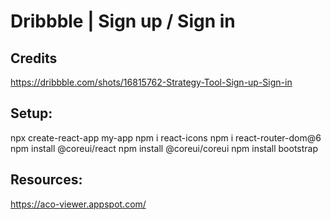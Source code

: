 # Dribbble | Sign up / Sign in

## Credits
https://dribbble.com/shots/16815762-Strategy-Tool-Sign-up-Sign-in

## Setup:
npx create-react-app my-app
npm i react-icons
npm i react-router-dom@6
npm install @coreui/react
npm install @coreui/coreui
npm install bootstrap

## Resources: 
https://aco-viewer.appspot.com/ 

